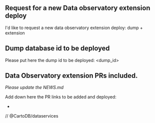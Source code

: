 ## Request for a new Data observatory extension deploy

I'd like to request a new data observatory extension deploy: dump + extension

## Dump database id to be deployed

Please put here the dump id to be deployed: <dump_id>

## Data Observatory extension PRs included.

*Please update the NEWS.md*

Add down here the PR links to be added and deployed:

  - 

// @CartoDB/dataservices
